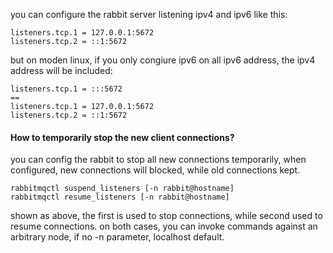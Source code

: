 you can configure the rabbit server listening ipv4 and ipv6 like this:

```shell
listeners.tcp.1 = 127.0.0.1:5672
listeners.tcp.2 = ::1:5672
```

but on moden linux, if you only congiure ipv6 on all ipv6 address, the ipv4 address will be included:

```shell
listeners.tcp.1 = :::5672
==
listeners.tcp.1 = 127.0.0.1:5672
listeners.tcp.2 = ::1:5672
```



#### How to temporarily stop the new  client connections?

you can config the rabbit to stop all new connections temporarily, when configured, new connections will blocked, while old connections kept.

```shell
rabbitmqctl suspend_listeners [-n rabbit@hostname]
rabbitmqctl resume_listeners [-n rabbit@hostname]
```

shown as above, the first is used to stop connections, while second used to resume connections. on both cases, you can invoke commands against an arbitrary node, if no -n parameter, localhost default.